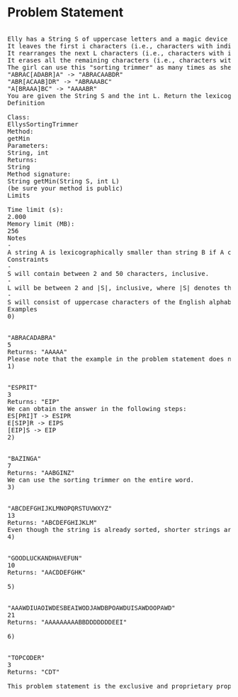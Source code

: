 Problem Statement
=================

<pre>    
Elly has a String S of uppercase letters and a magic device that can modify the string. The strength of the device is an int L.  The device is used in the following way. The user enters a 0-based index i such that 0 <= i <= length(S)-L. The device then performs the following changes:
It leaves the first i characters (i.e., characters with indices 0 through i-1) untouched.
It rearranges the next L characters (i.e., characters with indices i through i+L-1) into alphabetical order.
It erases all the remaining characters (i.e., characters with indices i+L and more). Note that for i=length(S)-L no characters are erased.
The girl can use this "sorting trimmer" as many times as she likes. After each use she is left with the new version of the string.  In the examples below we use brackets to highlight the region that shall be sorted. For example, "ABRA[CADAB]RA" means that L=5 and Elly chose i=4. The device keeps the letters in front of the brackets, sorts the letters in the brackets, and throws away the rest. Here is one way how Elly could have used a device with L = 5, starting with the string S = "ABRACADABRA":
"ABRAC[ADABR]A" -> "ABRACAABDR"
"ABR[ACAAB]DR" -> "ABRAAABC"
"A[BRAAA]BC" -> "AAAABR"
You are given the String S and the int L. Return the lexicographically smallest string Elly can obtain.
Definition
    
Class:
EllysSortingTrimmer
Method:
getMin
Parameters:
String, int
Returns:
String
Method signature:
String getMin(String S, int L)
(be sure your method is public)
Limits
    
Time limit (s):
2.000
Memory limit (MB):
256
Notes
-
A string A is lexicographically smaller than string B if A contains a smaller character in the first position where they differ. In case one of the strings ends before they have a different character, the shorter one is considered smaller.
Constraints
-
S will contain between 2 and 50 characters, inclusive.
-
L will be between 2 and |S|, inclusive, where |S| denotes the number of characters in S.
-
S will consist of uppercase characters of the English alphabet, only ('A'-'Z').
Examples
0)

    
"ABRACADABRA"
5
Returns: "AAAAA"
Please note that the example in the problem statement does not obtain the lexicographically smallest string. In fact, it is optimal to start by using the device on the last five characters of the string, transforming it from ABRACA[DABRA] to ABRACAAABDR.
1)

    
"ESPRIT"
3
Returns: "EIP"
We can obtain the answer in the following steps:
ES[PRI]T -> ESIPR
E[SIP]R -> EIPS
[EIP]S -> EIP
2)

    
"BAZINGA"
7
Returns: "AABGINZ"
We can use the sorting trimmer on the entire word.
3)

    
"ABCDEFGHIJKLMNOPQRSTUVWXYZ"
13
Returns: "ABCDEFGHIJKLM"
Even though the string is already sorted, shorter strings are considered lexicographically smaller, so we can use the device once to make the string as short as possible.
4)

    
"GOODLUCKANDHAVEFUN"
10
Returns: "AACDDEFGHK"

5)

    
"AAAWDIUAOIWDESBEAIWODJAWDBPOAWDUISAWDOOPAWD"
21
Returns: "AAAAAAAAABBDDDDDDDEEI"

6)

    
"TOPCODER"
3
Returns: "CDT"

This problem statement is the exclusive and proprietary property of TopCoder, Inc. Any unauthorized use or reproduction of this information without the prior written consent of TopCoder, Inc. is strictly prohibited. (c)2003, TopCoder, Inc. All rights reserved.
</pre>
